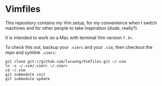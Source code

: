 Vimfiles
========

This repository contains my Vim setup, for my convenience when I switch machines and
for other people to take inspiration (dude, really?).

It is intended to work on a Mac with terminal Vim version `7.3+`.

To check this out, backup your `.vimrc` and your `.vim`, then checkout the repo and symlink `.vimrc`:

    git clone git://github.com/lucaong/Vimfiles.git ~/.vim
    ln -s ~/.vim/.vimrc ~/.vimrc
    cd ~/.vim
    git submodule init
    git submodule update
